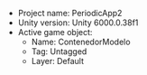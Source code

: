 <!-- UNITY CODE ASSIST INSTRUCTIONS START -->
- Project name: PeriodicApp2
- Unity version: Unity 6000.0.38f1
- Active game object:
  - Name: ContenedorModelo
  - Tag: Untagged
  - Layer: Default
<!-- UNITY CODE ASSIST INSTRUCTIONS END -->